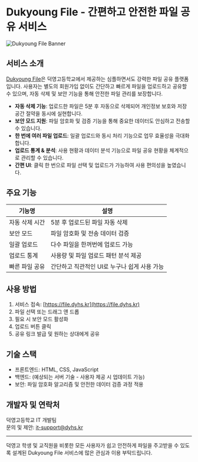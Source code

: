# Dukyoung File - 간편하고 안전한 파일 공유 서비스

![Dukyoung File Banner](./banner-image.png) <!-- 필요 시 이미지 추가 -->

## 서비스 소개

[Dukyoung File](https://file.dyhs.kr)은 덕영고등학교에서 제공하는 심플하면서도 강력한 파일 공유 플랫폼입니다. 사용자는 별도의 회원가입 없이도 간단하고 빠르게 파일을 업로드하고 공유할 수 있으며, 자동 삭제 및 보안 기능을 통해 안전한 파일 관리를 보장합니다.

- **자동 삭제 기능**: 업로드한 파일은 5분 후 자동으로 삭제되어 개인정보 보호와 저장 공간 절약을 동시에 실현합니다.
- **보안 모드 지원**: 파일 암호화 및 검증 기능을 통해 중요한 데이터도 안심하고 전송할 수 있습니다.
- **한 번에 여러 파일 업로드**: 일괄 업로드와 동시 처리 기능으로 업무 효율성을 극대화합니다.
- **업로드 통계 & 분석**: 사용 현황과 데이터 분석 기능으로 파일 공유 현황을 체계적으로 관리할 수 있습니다.
- **간편 UI**: 클릭 한 번으로 파일 선택 및 업로드가 가능하여 사용 편의성을 높였습니다.

## 주요 기능

| 기능명          | 설명                                      |
| -------------- | --------------------------------------- |
| 자동 삭제 시간    | 5분 후 업로드된 파일 자동 삭제                  |
| 보안 모드        | 파일 암호화 및 전송 데이터 검증                   |
| 일괄 업로드      | 다수 파일을 한꺼번에 업로드 가능                   |
| 업로드 통계      | 사용량 및 파일 업로드 패턴 분석 제공                |
| 빠른 파일 공유   | 간단하고 직관적인 UI로 누구나 쉽게 사용 가능          |

## 사용 방법

1. 서비스 접속: [https://file.dyhs.kr](https://file.dyhs.kr)
2. 파일 선택 또는 드래그 앤 드롭
3. 필요 시 보안 모드 활성화
4. 업로드 버튼 클릭
5. 공유 링크 발급 및 원하는 상대에게 공유

## 기술 스택

- 프론트엔드: HTML, CSS, JavaScript
- 백엔드: (예상되는 서버 기술 - 사용자 제공 시 업데이트 가능)
- 보안: 파일 암호화 알고리즘 및 안전한 데이터 검증 과정 적용

## 개발자 및 연락처

덕영고등학교 IT 개발팀  
문의 및 제안: it-support@dyhs.kr

---

덕영고 학생 및 교직원을 비롯한 모든 사용자가 쉽고 안전하게 파일을 주고받을 수 있도록 설계된 Dukyoung File 서비스에 많은 관심과 이용 부탁드립니다.

